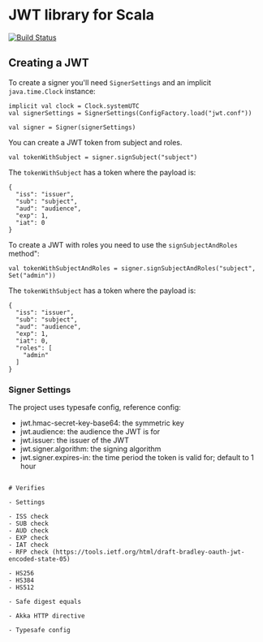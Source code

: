 # JWT library for Scala
[![Build Status](https://travis-ci.org/menzus/jwt4s.svg?branch=master)](https://travis-ci.org/menzus/jwt4s)

## Creating a JWT
To create a signer you'll need `SignerSettings` and an implicit `java.time.Clock` instance:
```
implicit val clock = Clock.systemUTC
val signerSettings = SignerSettings(ConfigFactory.load("jwt.conf"))

val signer = Signer(signerSettings)

```

You can create a JWT token from subject and roles.
```
val tokenWithSubject = signer.signSubject("subject")
```
The `tokenWithSubject` has a token where the payload is:
```
{
  "iss": "issuer",
  "sub": "subject",
  "aud": "audience",
  "exp": 1,
  "iat": 0
}
```
To create a JWT with roles you need to use the `signSubjectAndRoles` method":

```
val tokenWithSubjectAndRoles = signer.signSubjectAndRoles("subject", Set("admin"))
```

The `tokenWithSubject` has a token where the payload is:
```
{
  "iss": "issuer",
  "sub": "subject",
  "aud": "audience",
  "exp": 1,
  "iat": 0,
  "roles": [
    "admin"
  ]
}
```

### Signer Settings
The project uses typesafe config, reference config:
- jwt.hmac-secret-key-base64: the symmetric key
- jwt.audience: the audience the JWT is for
- jwt.issuer: the issuer of the JWT
- jwt.signer.algorithm: the signing algorithm
- jwt.signer.expires-in: the time period the token is valid for; default to 1 hour
```

# Verifies

- Settings

- ISS check
- SUB check
- AUD check
- EXP check
- IAT check
- RFP check (https://tools.ietf.org/html/draft-bradley-oauth-jwt-encoded-state-05)

- HS256
- HS384
- HS512

- Safe digest equals

- Akka HTTP directive

- Typesafe config
